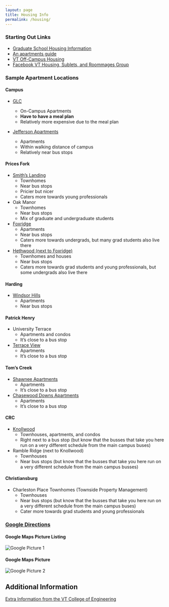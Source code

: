 ```yaml
---
layout: page
title: Housing Info
permalink: /housing/
---
```


### <a name="StartingOutLinks"></a>Starting Out Links<a href="#StartingOutLinks"><i class="fa fa-link" aria-hidden="true"></i></a>

- [Graduate School Housing Information](https://graduateschool.vt.edu/student-life/housing.html)
- [An apartments guide](https://apartmentsinblacksburg.com/)
- [VT Off-Campus Housing](https://www.techoffcampus.com)
- [Facebook VT Housing, Sublets, and Roommages Group](https://facebook.com/groups/361159194086916)

### <a name="SampleApartmentLocations"></a>Sample Apartment Locations<a href="#SampleApartmentLocations"><i class="fa fa-link" aria-hidden="true"></i></a>

#### <a name="Campus"></a>Campus<a href="#Campus"><i class="fa fa-link" aria-hidden="true"></i></a>

- [GLC](https://www.graduatelifecenter.vt.edu/)
	- On-Campus Apartments
	- __Have to have a meal plan__
	- Relatively more expensive due to the meal plan

- [Jefferson Apartments](https://www.jeffersonapt.com)
	- Apartments
	- Within walking distance of campus
	- Relatively near bus stops

#### <a name="PricesFork"></a>Prices Fork<a href="#PricesFork"><i class="fa fa-link" aria-hidden="true"></i></a>

- [Smith’s Landing](https://www.SmithsLandingApartments.com)
	- Townhomes
	- Near bus stops
	- Pricier but nicer
	- Caters more towards young professionals
- Oak Manor
	- Townhomes
	- Near bus stops
	- Mix of graduate and undergraduate students
- [Foxridge](https://www.FoxridgeLiving.com)
	- Apartments
	- Near bus stops
	- Caters more towards undergrads, but many grad students also live there
- [Hethwood (next to Foxridge)](https://www.HethwoodLiving.com)
	- Townhomes and houses
	- Near bus stops
	- Caters more towards grad students and young professionals, but some undergrads also live there

#### <a name="Harding"></a>Harding<a href="#Harding"><i class="fa fa-link" aria-hidden="true"></i></a>

- [Windsor Hills](https://www.windsorhillsapat.net)
	- Apartments
	- Near bus stops

#### <a name="PatrickHenry"></a>Patrick Henry<a href="#PatrickHenry"><i class="fa fa-link" aria-hidden="true"></i></a>

- University Terrace
	- Apartments and condos
	- It’s close to a bus stop
- [Terrace View](https://www.terraceviewapartments.com)
	- Apartments
	- It’s close to a bus stop

#### <a name="TomsCreek"></a>Tom’s Creek<a href="#TomsCreek"><i class="fa fa-link" aria-hidden="true"></i></a>

- [Shawnee Apartments](https://www.cmgleasing.com)
	- Apartments
	- It’s close to a bus stop
- [Chasewood Downs Apartments](https://www.cmgleasing.com)
	- Apartments
	- It’s close to a bus stop

#### <a name="CRC"></a>CRC<a href="#CRC"><i class="fa fa-link" aria-hidden="true"></i></a>

- [Knollwood](https://www.cmgleasing.com)
	- Townhouses, apartments, and condos
	- Right next to a bus stop (but know that the busses that take you here run on a very different schedule from the main campus buses)
- Ramble Ridge (next to Knollwood)
	- Townhouses
	- Near bus stops (but know that the busses that take you here run on a very different schedule from the main campus busses)

#### <a name="Christiansburg"></a>Christiansburg<a href="#Christiansburg"><i class="fa fa-link" aria-hidden="true"></i></a>

- Charleston Place Townhomes (Townside Property Management)
	- Townhouses
	- Near bus stops (but know that the busses that take you here run on a very different schedule from the main campus buses)
	- Cater more towards grad students and young professionals

### <a name="GoogleDirections"></a>[Google Directions](https://www.google.com/maps/dir/Windsor+Hills+Apartments/University+Terrace,+Blacksburg,+VA+24060/Terrace+View+Apartments/Chasewood+Downs+Apartments/Shawnee+Apartments/Smith's+Landing+Apartments/Oak+Manor,+Blacksburg,+VA/Foxridge+Colleate+Apartment+Homes/Charleston+Ln,+Christiansburg,+VA+24073/The+Reserve+at+Knollwood/@37.1922824,-80.4953426,12z/data=!3m1!4b1!4m62!4m61!1m5!1m1!1s0x884d958fb6ccb271:0x1b46263e584a6208!2m2!1d-80.3970311!2d37.2394331!1m5!1m1!1s0x884d957b5b6e810b:0x4530cada7d65c0d!2m2!1d-80.4204391!2d37.244557!1m5!1m1!1s0x884d956428ac6aed:0x3f5d409de35b8a38!2m2!1d-80.4258046!2d37.2439206!1m5!1m1!1s0x884d95678fdc0835:0xdb6652fa53bcaf71!2m2!1d-80.4312741!2d37.2422128!1m5!1m1!1s0x884d955d3e34b6cb:0x2d51f7eb58df0fa8!2m2!1d-80.4332636!2d37.2420793!1m5!1m1!1s0x884d953a23a80731:0x67481b327babe499!2m2!1d-80.4418296!2d37.2241193!1m5!1m1!1s0x884d9531a7d95033:0x8dd46239a01f33f2!2m2!1d-80.4472739!2d37.2231839!1m5!1m1!1s0x884d952c9e50121d:0x7fe981409c85182a!2m2!1d-80.4527595!2d37.2171116!1m5!1m1!1s0x884d93bc935f9cd1:0xa6fa0fee1bc2364a!2m2!1d-80.397512!2d37.138387!1m5!1m1!1s0x884d945475ea6a7f:0xb8cc1d741d71c195!2m2!1d-80.4047298!2d37.2029514!3e0)<a href="#GoogleDirections"><i class="fa fa-link" aria-hidden="true"></i></a>

#### <a name="GoogleMapsPictureListing"></a>Google Maps Picture Listing<a href="#GoogleMapsPictureListing"><i class="fa fa-link" aria-hidden="true"></i></a>

![Google Picture 1](../assets/imgs/housing_google_pic_1.png?raw=true)

#### <a name="GoogleMapsPicture"></a>Google Maps Picture<a href="#GoogleMapsPicture"><i class="fa fa-link" aria-hidden="true"></i></a>

![Google Picture 2](../assets/imgs/housing_google_pic_2.png?raw=true)

## <a name="AdditionalInfo"></a>Additional Information<a href="#AdditionalInfo"><i class="fa fa-link" aria-hidden="true"></i></a>

[Extra Information from the VT College of Engineering](https://drive.google.com/file/d/1Pb18yiRIhLL53xdMKt7_cKvJjG-II-OC/view?usp=sharing)